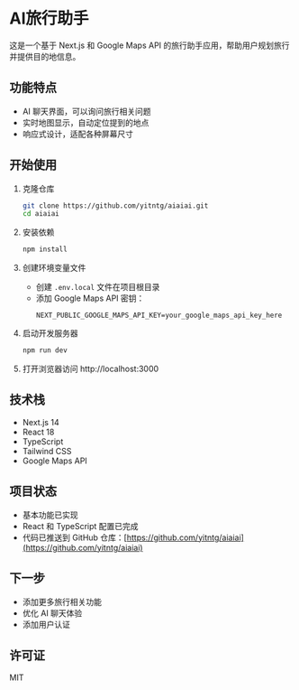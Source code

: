 # AI旅行助手

这是一个基于 Next.js 和 Google Maps API 的旅行助手应用，帮助用户规划旅行并提供目的地信息。

## 功能特点

- AI 聊天界面，可以询问旅行相关问题
- 实时地图显示，自动定位提到的地点
- 响应式设计，适配各种屏幕尺寸

## 开始使用

1. 克隆仓库
   ```bash
   git clone https://github.com/yitntg/aiaiai.git
   cd aiaiai
   ```

2. 安装依赖
   ```bash
   npm install
   ```

3. 创建环境变量文件
   - 创建 `.env.local` 文件在项目根目录
   - 添加 Google Maps API 密钥：
     ```
     NEXT_PUBLIC_GOOGLE_MAPS_API_KEY=your_google_maps_api_key_here
     ```

4. 启动开发服务器
   ```bash
   npm run dev
   ```

5. 打开浏览器访问 http://localhost:3000

## 技术栈

- Next.js 14
- React 18
- TypeScript
- Tailwind CSS
- Google Maps API

## 项目状态

- 基本功能已实现
- React 和 TypeScript 配置已完成
- 代码已推送到 GitHub 仓库：[https://github.com/yitntg/aiaiai](https://github.com/yitntg/aiaiai)

## 下一步

- 添加更多旅行相关功能
- 优化 AI 聊天体验
- 添加用户认证

## 许可证

MIT 